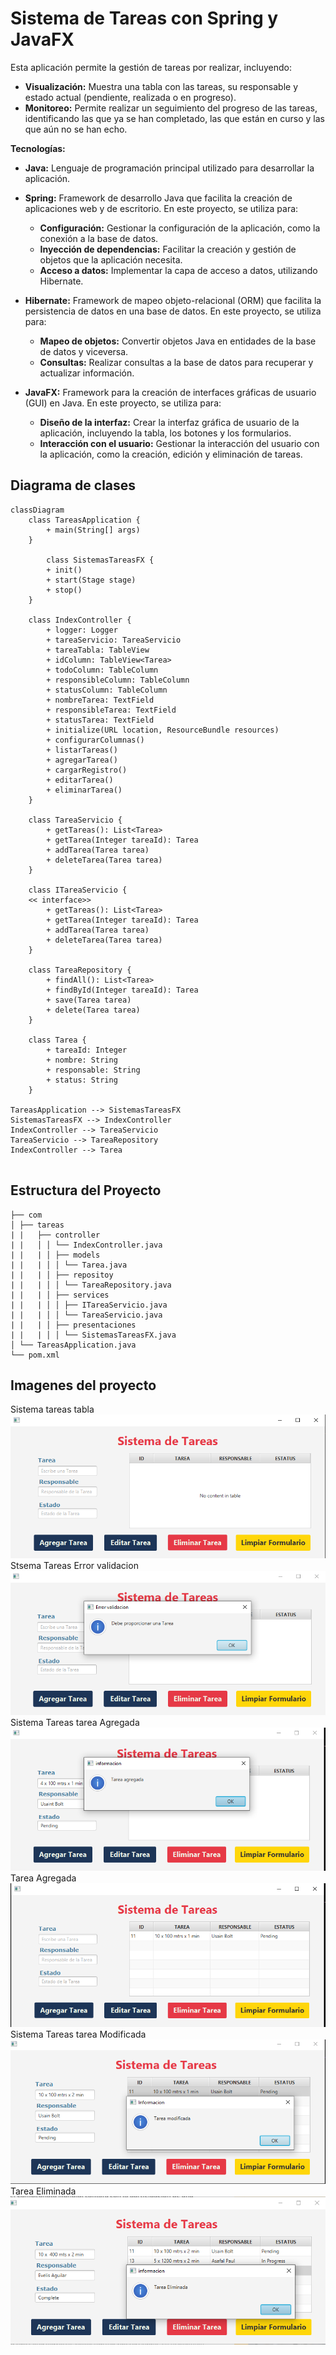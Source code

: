 # Sistema de Tareas con Spring y JavaFX

Esta aplicación permite la gestión de tareas por realizar, incluyendo:

-   **Visualización:** Muestra una tabla con las tareas, su responsable y estado actual (pendiente, realizada o en progreso).
-   **Monitoreo:** Permite realizar un seguimiento del progreso de las tareas, identificando las que ya se han completado, las que están en curso y las que aún no se han echo.

**Tecnologías:**

-   **Java:** Lenguaje de programación principal utilizado para desarrollar la aplicación.
-   **Spring:** Framework de desarrollo Java que facilita la creación de aplicaciones web y de escritorio. En este proyecto, se utiliza para:
    
    -   **Configuración:** Gestionar la configuración de la aplicación, como la conexión a la base de datos.
    -   **Inyección de dependencias:** Facilitar la creación y gestión de objetos que la aplicación necesita.
    -   **Acceso a datos:** Implementar la capa de acceso a datos, utilizando Hibernate.
    
-   **Hibernate:** Framework de mapeo objeto-relacional (ORM) que facilita la persistencia de datos en una base de datos. En este proyecto, se utiliza para:
    
    -   **Mapeo de objetos:** Convertir objetos Java en entidades de la base de datos y viceversa.
    -   **Consultas:** Realizar consultas a la base de datos para recuperar y actualizar información.
    
-   **JavaFX:** Framework para la creación de interfaces gráficas de usuario (GUI) en Java. En este proyecto, se utiliza para:
    -   **Diseño de la interfaz:** Crear la interfaz gráfica de usuario de la aplicación, incluyendo la tabla, los botones y los formularios.
    -   **Interacción con el usuario:** Gestionar la interacción del usuario con la aplicación, como la creación, edición y eliminación de tareas.
    
## Diagrama de clases
```mermaid
classDiagram
	class TareasApplication {
		+ main(String[] args)
	}

		class SistemasTareasFX {
		+ init()
		+ start(Stage stage)
		+ stop()
	}

	class IndexController {
		+ logger: Logger
		+ tareaServicio: TareaServicio
		+ tareaTabla: TableView
		+ idColumn: TableView<Tarea>
		+ todoColumn: TableColumn
		+ responsibleColumn: TableColumn
		+ statusColumn: TableColumn
		+ nombreTarea: TextField
		+ responsibleTarea: TextField
		+ statusTarea: TextField
		+ initialize(URL location, ResourceBundle resources)
		+ configurarColumnas()
		+ listarTareas()
		+ agregarTarea()
		+ cargarRegistro()
		+ editarTarea()
		+ eliminarTarea()
	}

	class TareaServicio {
		+ getTareas(): List<Tarea>
		+ getTarea(Integer tareaId): Tarea
		+ addTarea(Tarea tarea)
		+ deleteTarea(Tarea tarea)
	}

	class ITareaServicio {
	<< interface>>
		+ getTareas(): List<Tarea>
		+ getTarea(Integer tareaId): Tarea
		+ addTarea(Tarea tarea)
		+ deleteTarea(Tarea tarea)
	}

	class TareaRepository {
		+ findAll(): List<Tarea>
		+ findById(Integer tareaId): Tarea
		+ save(Tarea tarea)
		+ delete(Tarea tarea)
	}

	class Tarea {
		+ tareaId: Integer
		+ nombre: String
		+ responsable: String
		+ status: String
	}

TareasApplication --> SistemasTareasFX
SistemasTareasFX --> IndexController
IndexController --> TareaServicio
TareaServicio --> TareaRepository
IndexController --> Tarea


```

##  Estructura del Proyecto
```
├── com
│ ├── tareas
| |	  ├── controller
| |   │ │ └── IndexController.java
| |	  |	│ ├── models
| |	  |	│ │ └── Tarea.java
| |	  |	│ ├── repositoy
| |	  |	│ │ └── TareaRepository.java
| |	  |	│ ├── services
| |	  |	│ │ ├── ITareaServicio.java 
| |	  |	│ │ └── TareaServicio.java
| |	  |	│ ├── presentaciones
| |	  |	│ │ └── SistemasTareasFX.java
│ └── TareasApplication.java
└── pom.xml
```
## Imagenes del proyecto
Sistema tareas tabla
![enter image description here](https://github.com/ciscojuan/SistemaTareaFX/blob/main/src/main/resources/images/1.png?raw=true)
Stsema Tareas Error validacion
![SistemaTareas - Error validacion](https://github.com/ciscojuan/SistemaTareaFX/blob/main/src/main/resources/images/2.png?raw=true)
Sistema Tareas tarea Agregada
![enter image description here](https://github.com/ciscojuan/SistemaTareaFX/blob/main/src/main/resources/images/3.png?raw=true)
Tarea Agregada
![Tarea Agregada](https://github.com/ciscojuan/SistemaTareaFX/blob/main/src/main/resources/images/4.png?raw=true)
Sistema Tareas tarea Modificada
![enter image description here](https://github.com/ciscojuan/SistemaTareaFX/blob/main/src/main/resources/images/5.png?raw=true)
Tarea Eliminada![Tarea Eliminada](https://github.com/ciscojuan/SistemaTareaFX/blob/main/src/main/resources/images/6.png?raw=true)
